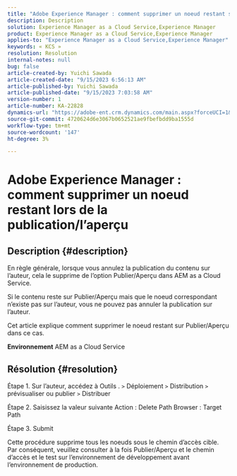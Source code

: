 ```yaml
---
title: "Adobe Experience Manager : comment supprimer un noeud restant sur l’instance Publier/Aperçu"
description: Description
solution: Experience Manager as a Cloud Service,Experience Manager
product: Experience Manager as a Cloud Service,Experience Manager
applies-to: "Experience Manager as a Cloud Service,Experience Manager"
keywords: « KCS »
resolution: Resolution
internal-notes: null
bug: false
article-created-by: Yuichi Sawada
article-created-date: "9/15/2023 6:56:13 AM"
article-published-by: Yuichi Sawada
article-published-date: "9/15/2023 7:03:58 AM"
version-number: 1
article-number: KA-22828
dynamics-url: "https://adobe-ent.crm.dynamics.com/main.aspx?forceUCI=1&pagetype=entityrecord&etn=knowledgearticle&id=2234daf2-9453-ee11-be6f-6045bd006239"
source-git-commit: 4720624d6e3067b0652521ae9fbefbdd9ba1555d
workflow-type: tm+mt
source-wordcount: '147'
ht-degree: 3%

---
```


# Adobe Experience Manager : comment supprimer un noeud restant lors de la publication/l’aperçu

## Description {#description}


En règle générale, lorsque vous annulez la publication du contenu sur l’auteur, cela le supprime de l’option Publier/Aperçu dans AEM as a Cloud Service.

Si le contenu reste sur Publier/Aperçu mais que le noeud correspondant n’existe pas sur l’auteur, vous ne pouvez pas annuler la publication sur l’auteur.

Cet article explique comment supprimer le noeud restant sur Publier/Aperçu dans ce cas.

<b>Environnement</b>
AEM as a Cloud Service


## Résolution {#resolution}


Étape 1. Sur l’auteur, accédez à Outils . `>`  Déploiement `>`  Distribution `>`  prévisualiser ou publier `>`  Distribuer

Étape 2. Saisissez la valeur suivante Action : Delete Path Browser : Target Path

Étape 3. Submit

Cette procédure supprime tous les noeuds sous le chemin d’accès cible. Par conséquent, veuillez consulter à la fois Publier/Aperçu et le chemin d’accès et le test sur l’environnement de développement avant l’environnement de production.
